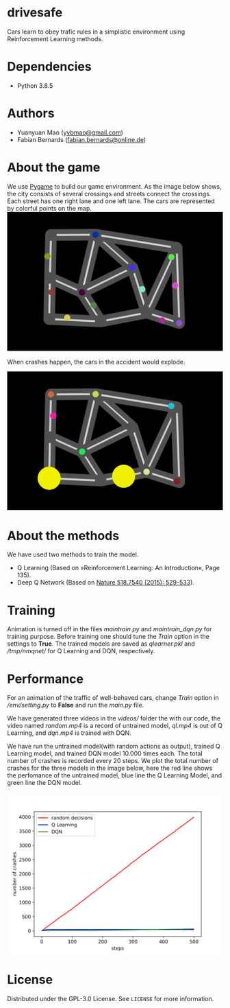 # drivesafe
Cars learn to obey trafic rules in a simplistic environment using Reinforcement Learning methods.
# Dependencies
* Python 3.8.5
# Authors
* Yuanyuan Mao (yybmao@gmail.com)
* Fabian Bernards (fabian.bernards@online.de)
# About the game
We use [Pygame](https://www.pygame.org/) to build our game environment. As the image below shows, the city consists of several crossings and streets connect the crossings. Each street has one right lane and one left lane. The cars are represented by colorful points on the map.
![Normal traffic](images/city.png)

 When crashes happen, the cars in the accident would explode.
 
![Crash](images/crash.png)

# About the methods
We have used two methods to train the model. 
* Q Learning (Based on »Reinforcement Learning: An Introduction«, Page 135).
* Deep Q Network (Based on [Nature 518.7540 (2015): 529-533](https://www.nature.com/articles/nature14236)).
# Training
Animation is turned off in the files *maintrain.py* and *maintrain_dqn.py* for training purpose. Before training one should tune the *Train* option in the settings to **True**. The trained models are saved as *qlearner.pkl* and */tmp/nmqnet/* for Q Learning and DQN, respectively.
# Performance
For an animation of the traffic of well-behaved cars, change *Train* option in */env/setting.py* to **False** and run the *main.py* file.

We have generated three videos in the *videos/* folder the with our code, the video named *random.mp4* is a record of untrained model, *ql.mp4* is out of Q Learning, and *dqn.mp4* is trained with DQN.

We have run the untrained model(with random actions as output), trained Q Learning model, and trained DQN model 10.000 times each. The total number of crashes is recorded every 20 steps. We plot the total number of crashes for the three models in the image below, here the red line shows the perfomance of the untrained model, blue line the Q Learning Model, and green line the DQN model.

![Performance](images/performance.png)

# License
Distributed under the GPL-3.0 License. See `LICENSE` for more information.
